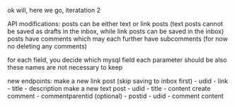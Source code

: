 ok will, here we go, iteratation 2

API modifications:
posts can be either text or link posts (text posts cannot be saved as drafts in the inbox, while link posts can be saved in the inbox)
posts have comments which may each further have subcomments (for now no deleting any comments)

for each field, you decide which mysql field each parameter should be
also these names are not necessary to keep

new endpoints:
make a new link post (skip saving to inbox first)
	- udid
	- link
	- title
	- description
make a new text post
	- udid
	- title
	- content
create comment
	- commentparentid (optional)
	- postid
	- udid
	- comment content